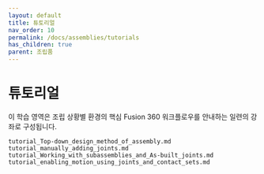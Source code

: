```yaml
---
layout: default
title: 튜토리얼
nav_order: 10
permalink: /docs/assemblies/tutorials
has_children: true
parent: 조립품
---
```

# 튜토리얼
이 학습 영역은 조립 상황별 환경의 핵심 Fusion 360 워크플로우를 안내하는 일련의 강좌로 구성됩니다.

```{toctree}
tutorial_Top-down_design_method_of_assembly.md
tutorial_manually_adding_joints.md
tutorial_Working_with_subassemblies_and_As-built_joints.md
tutorial_enabling_motion_using_joints_and_contact_sets.md
```